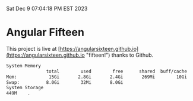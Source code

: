 Sat Dec  9 07:04:18 PM EST 2023

# Angular Fifteen


This project is live at [https://angularsixteen.github.io](https://angularsixteen.github.io "fifteen!") thanks to Github.

```bash
System Memory
               total        used        free      shared  buff/cache   available
Mem:            15Gi       2.8Gi       2.4Gi       269Mi        10Gi        12Gi
Swap:          8.0Gi        32Mi       8.0Gi
System Storage
449M	.
```
